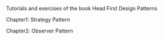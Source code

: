 Tutorials and exercises of the book Head First Design Patterns 

Chapter1: Strategy Pattern

Chapter2: Observer Pattern
